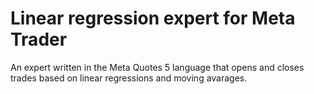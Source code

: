 # Linear regression expert for Meta Trader

An expert written in the Meta Quotes 5 language that opens and closes trades based on linear regressions and moving avarages.
